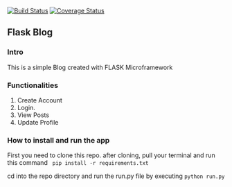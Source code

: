 [![Build Status](https://travis-ci.org/NehemiahLimo/Flask_Blog.svg?branch=testing)](https://travis-ci.org/NehemiahLimo/Flask_Blog)
[![Coverage Status](https://coveralls.io/repos/github/NehemiahLimo/Flask_Blog/badge.svg?branch=testing)](https://coveralls.io/github/NehemiahLimo/Flask_Blog?branch=testing)
## Flask Blog

### Intro
This is a simple Blog created with FLASK Microframework

### Functionalities
1. Create Account
2. Login.
3. View Posts
4. Update Profile


### How to install and run the app
First you need to clone this repo.
after cloning, pull your terminal and run this command ` pip install -r requirements.txt`

cd into the repo directory and run the run.py file by executing `python run.py`